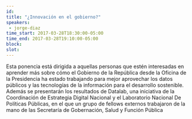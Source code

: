 ```yaml
---
id: 
title: "¿Innovación en el gobierno?"
speakers:
 - jorge-diaz
time_start: 2017-03-28T18:30:00-05:00
time_end: 2017-03-28T19:10:00-05:00
block: 
slot: 
---
```


Esta ponencia está dirigida a aquellas personas que estén interesadas en aprender más sobre cómo el Gobierno de la República desde la Oficina de la Presidencia ha estado trabajando para mejor aprovechar los datos públicos y las tecnologías de la información para el desarrollo sostenible. Además se presentarán los resultados de Datalab, una iniciativa de la Coordinación de Estrategia Digital Nacional y el Laboratorio Nacional De Políticas Públicas, en el que un grupo de fellows externos trabajaron de la mano de las Secretaría de Gobernación, Salud y Función Pública